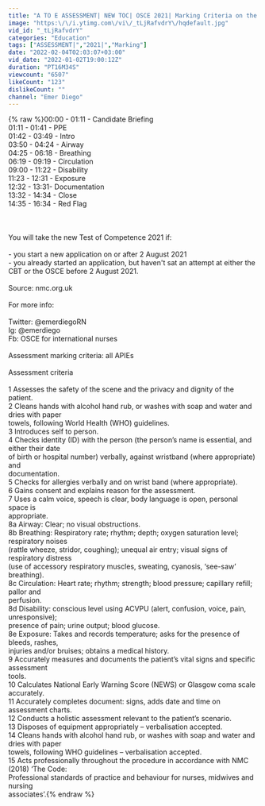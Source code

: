 ```yaml
---
title: "A TO E ASSESSMENT| NEW TOC| OSCE 2021| Marking Criteria on the description box below"
image: "https:\/\/i.ytimg.com\/vi\/_tLjRafvdrY\/hqdefault.jpg"
vid_id: "_tLjRafvdrY"
categories: "Education"
tags: ["ASSESSMENT|","2021|","Marking"]
date: "2022-02-04T02:03:07+03:00"
vid_date: "2022-01-02T19:00:12Z"
duration: "PT16M34S"
viewcount: "6507"
likeCount: "123"
dislikeCount: ""
channel: "Emer Diego"
---
```

{% raw %}00:00 - 01:11 - Candidate Briefing<br />01:11 - 01:41 - PPE<br />01:42 - 03:49 - Intro<br />03:50 - 04:24 -  Airway<br />04:25 - 06:18  - Breathing<br />06:19 - 09:19 -  Circulation<br />09:00 - 11:22 - Disability<br />11:23 - 12:31 - Exposure<br />12:32 - 13:31- Documentation<br />13:32 - 14:34 - Close<br />14:35 - 16:34 - Red Flag<br /><br /><br /><br />You will take the new Test of Competence 2021 if:<br /><br />- you start a new application on or after 2 August 2021<br />- you already started an application, but haven't sat an attempt at either the CBT or the OSCE before 2 August 2021.<br /><br />Source: nmc.org.uk<br /><br />For more info:<br /><br />Twitter: @emerdiegoRN<br />Ig: @emerdiego<br />Fb: OSCE for international nurses<br /><br />Assessment marking criteria: all APIEs<br /><br />Assessment criteria<br /><br />1 Assesses the safety of the scene and the privacy and dignity of the patient.<br />2 Cleans hands with alcohol hand rub, or washes with soap and water and dries with paper<br />towels, following World Health (WHO) guidelines.<br />3 Introduces self to person.<br />4 Checks identity (ID) with the person (the person’s name is essential, and either their date<br />of birth or hospital number) verbally, against wristband (where appropriate) and<br />documentation.<br />5 Checks for allergies verbally and on wrist band (where appropriate).<br />6 Gains consent and explains reason for the assessment.<br />7 Uses a calm voice, speech is clear, body language is open, personal space is<br />appropriate.<br />8a Airway: Clear; no visual obstructions.<br />8b Breathing: Respiratory rate; rhythm; depth; oxygen saturation level; respiratory noises<br />(rattle wheeze, stridor, coughing); unequal air entry; visual signs of respiratory distress<br />(use of accessory respiratory muscles, sweating, cyanosis, ‘see-saw’ breathing).<br />8c Circulation: Heart rate; rhythm; strength; blood pressure; capillary refill; pallor and<br />perfusion.<br />8d Disability: conscious level using ACVPU (alert, confusion, voice, pain, unresponsive);<br />presence of pain; urine output; blood glucose.<br />8e Exposure: Takes and records temperature; asks for the presence of bleeds, rashes,<br />injuries and/or bruises; obtains a medical history.<br />9 Accurately measures and documents the patient’s vital signs and specific assessment<br />tools.<br />10 Calculates National Early Warning Score (NEWS) or Glasgow coma scale accurately.<br />11 Accurately completes document: signs, adds date and time on assessment charts.<br />12 Conducts a holistic assessment relevant to the patient’s scenario.<br />13 Disposes of equipment appropriately – verbalisation accepted.<br />14 Cleans hands with alcohol hand rub, or washes with soap and water and dries with paper<br />towels, following WHO guidelines – verbalisation accepted.<br />15 Acts professionally throughout the procedure in accordance with NMC (2018) ‘The Code:<br />Professional standards of practice and behaviour for nurses, midwives and nursing<br />associates’.{% endraw %}
